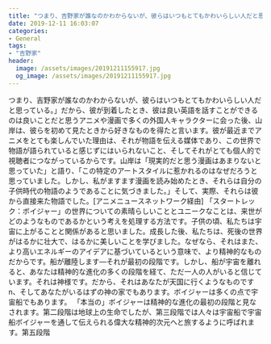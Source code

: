 ```yaml
---
title: "つまり、吉野家が誰なのかわからないが、彼らはいつもとてもかわいらしい人だと思っている。"
date: 2019-12-11 16:03:07
categories:
- General
tags:
- "吉野家"
header:
  image: /assets/images/20191211155917.jpg
  og_image: /assets/images/20191211155917.jpg
---
```


つまり、吉野家が誰なのかわからないが、彼らはいつもとてもかわいらしい人だと思っている。」だから、彼が到着したとき、彼は良い英語を話すことができるのは良いことだと思うアニメや漫画で多くの外国人キャラクターに会った後、山岸は、彼らを初めて見たときから好きなものを得たと言います。彼が最近までアニメをとても楽しんでいた理由は、それが物語を伝える媒体であり、この世界で物語が語られていると感じずにはいられないこと、そしてそれがとても個人的で視聴者につながっているからです。山岸は「現実的だと思う漫画はあまりないと思っていた」と語り、「この特定のアートスタイルに惹かれるのはなぜだろうと思っていました。しかし、私がますます漫画を読み始めたとき、それらは自分の子供時代の物語のようであることに気づきました。」そして、実際、それらは彼から直接来た物語でした。[アニメニュースネットワーク経由] 「スタートレック：ボイジャー」の世界についての素晴らしいこととユニークなことは、来世がどのようなものであるかという考えを処理する方法です。子供の頃、私たちは宇宙に上がることと関係があると思いました。成長した後、私たちは、死後の世界がはるかに壮大で、はるかに美しいことを学びました。なぜなら、それはまた、より高いエネルギーのアイデアに基づいているという意味で、より精神的なものだからです。船が離陸します—それが最初の段階です。しかし、船が宇宙を離れると、あなたは精神的な進化の多くの段階を経て、ただ一人の人がいると信じています。それは神様です。だから、それはあなたが天国に行くようなものですn、そしてあなたがいるはずの神の家でもあります。ボイジャーは多くの点で宇宙船でもあります。 「本当の」ボイジャーは精神的な進化の最初の段階と見なされます。第二段階は地球上の生命でしたが、第三段階では人々は宇宙船で宇宙船ボイジャーを通して伝えられる偉大な精神的次元へと旅するように呼ばれます。第五段階
